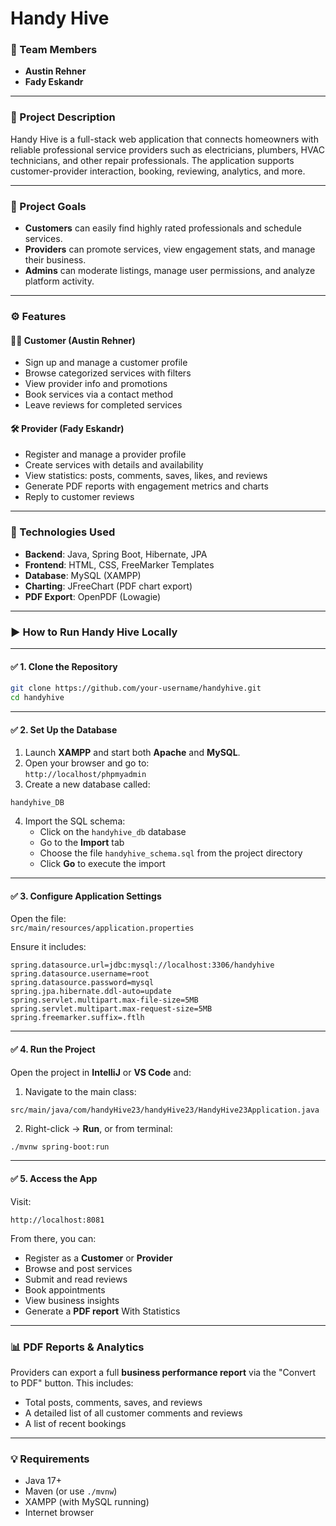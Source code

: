 
# Handy Hive

### 👥 Team Members
- **Austin Rehner**
- **Fady Eskandr**

---

### 📌 Project Description

Handy Hive is a full-stack web application that connects homeowners with reliable professional service providers such as electricians, plumbers, HVAC technicians, and other repair professionals. The application supports customer-provider interaction, booking, reviewing, analytics, and more.

---

### 🎯 Project Goals

- **Customers** can easily find highly rated professionals and schedule services.
- **Providers** can promote services, view engagement stats, and manage their business.
- **Admins** can moderate listings, manage user permissions, and analyze platform activity.

---

### ⚙️ Features

#### 🧑‍💻 Customer (Austin Rehner)
- Sign up and manage a customer profile
- Browse categorized services with filters
- View provider info and promotions
- Book services via a contact method
- Leave reviews for completed services

#### 🛠️ Provider (Fady Eskandr)
- Register and manage a provider profile
- Create services with details and availability
- View statistics: posts, comments, saves, likes, and reviews
- Generate PDF reports with engagement metrics and charts
- Reply to customer reviews

---

### 🧪 Technologies Used

- **Backend**: Java, Spring Boot, Hibernate, JPA  
- **Frontend**: HTML, CSS, FreeMarker Templates  
- **Database**: MySQL (XAMPP)  
- **Charting**: JFreeChart (PDF chart export)  
- **PDF Export**: OpenPDF (Lowagie)

---

### ▶️ How to Run Handy Hive Locally

---

#### ✅ 1. Clone the Repository

```bash
git clone https://github.com/your-username/handyhive.git
cd handyhive
```

---

#### ✅ 2. Set Up the Database

1. Launch **XAMPP** and start both **Apache** and **MySQL**.
2. Open your browser and go to:  
   `http://localhost/phpmyadmin`
3. Create a new database called:

```
handyhive_DB
```

4. Import the SQL schema:
   - Click on the `handyhive_db` database
   - Go to the **Import** tab
   - Choose the file `handyhive_schema.sql` from the project directory
   - Click **Go** to execute the import

---

#### ✅ 3. Configure Application Settings

Open the file:  
`src/main/resources/application.properties`

Ensure it includes:

```properties
spring.datasource.url=jdbc:mysql://localhost:3306/handyhive
spring.datasource.username=root
spring.datasource.password=mysql      
spring.jpa.hibernate.ddl-auto=update
spring.servlet.multipart.max-file-size=5MB
spring.servlet.multipart.max-request-size=5MB
spring.freemarker.suffix=.ftlh
```

---

#### ✅ 4. Run the Project

Open the project in **IntelliJ** or **VS Code** and:

1. Navigate to the main class:

```
src/main/java/com/handyHive23/handyHive23/HandyHive23Application.java
```

2. Right-click → **Run**, or from terminal:

```bash
./mvnw spring-boot:run
```

---

#### ✅ 5. Access the App

Visit:  
```
http://localhost:8081
```

From there, you can:
- Register as a **Customer** or **Provider**
- Browse and post services
- Submit and read reviews
- Book appointments
- View business insights
- Generate a **PDF report** With Statistics

---

### 📊 PDF Reports & Analytics

Providers can export a full **business performance report** via the "Convert to PDF" button. This includes:

- Total posts, comments, saves, and reviews
- A detailed list of all customer comments and reviews
- A list of recent bookings
---

### 💡 Requirements

- Java 17+
- Maven (or use `./mvnw`)
- XAMPP (with MySQL running)
- Internet browser
